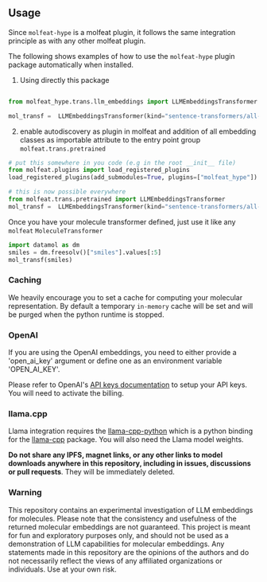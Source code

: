 ## Usage

Since `molfeat-hype` is a molfeat plugin, it follows the same integration principle as with any other molfeat plugin. 

The following shows examples of how to use the `molfeat-hype` plugin package automatically when installed.


1. Using directly this package

```python

from molfeat_hype.trans.llm_embeddings import LLMEmbeddingsTransformer

mol_transf =  LLMEmbeddingsTransformer(kind="sentence-transformers/all-mpnet-base-v2")
```

2. enable autodiscovery as plugin in molfeat and addition of all embedding classes as importable attribute to the entry point group `molfeat.trans.pretrained`

```python
# put this somewhere in you code (e.g in the root __init__ file)
from molfeat.plugins import load_registered_plugins
load_registered_plugins(add_submodules=True, plugins=["molfeat_hype"])
```

```python
# this is now possible everywhere
from molfeat.trans.pretrained import LLMEmbeddingsTransformer
mol_transf =  LLMEmbeddingsTransformer(kind="sentence-transformers/all-mpnet-base-v2")
```

Once you have your molecule transformer defined, just use it like any `molfeat` `MoleculeTransformer`


```python
import datamol as dm
smiles = dm.freesolv()["smiles"].values[:5]
mol_transf(smiles)
```

### Caching
We heavily encourage you to set a cache for computing your molecular representation. By default a temporary `in-memory` cache will be set and will be purged when the python runtime is stopped.

### OpenAI

If you are using the OpenAI embeddings, you need to either provide a 'open_ai_key' argument or define one as an environment variable 'OPEN_AI_KEY'.

Please refer to OpenAI's [API keys documentation](https://platform.openai.com/account/api-keys) to setup your API keys. You will need to activate the billing.


### llama.cpp

Llama integration requires the [llama-cpp-python](https://github.com/abetlen/llama-cpp-python) which is a python binding for the [llama-cpp](https://github.com/ggerganov/llama.cpp) package. You will also need the Llama model weights.

**Do not share any IPFS, magnet links, or any other links to model downloads anywhere in this repository, including in issues, discussions or pull requests**. They will be immediately deleted.

### Warning

This repository contains an experimental investigation of LLM embeddings for molecules. Please note that the consistency and usefulness of the returned molecular embeddings are not guaranteed. This project is meant for fun and exploratory purposes only, and should not be used as a demonstration of LLM capabilities for molecular embeddings. Any statements made in this repository are the opinions of the authors and do not necessarily reflect the views of any affiliated organizations or individuals. Use at your own risk.